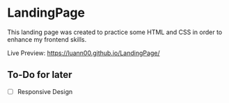 # LandingPage

This landing page was created to practice some HTML and CSS in order to enhance my frontend skills.

Live Preview: https://luann00.github.io/LandingPage/

## To-Do for later
- [ ] Responsive Design
